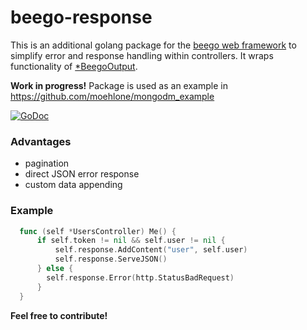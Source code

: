 # beego-response
This is an additional golang package for the [beego web framework](https://github.com/astaxie/beego) to simplify error and response handling within controllers. It wraps functionality of [*BeegoOutput](https://github.com/astaxie/beego/blob/master/context/output.go).

**Work in progress!**
Package is used as an example in https://github.com/moehlone/mongodm_example

[![GoDoc](https://godoc.org/github.com/zebresel-com/beego-response?status.svg)](https://godoc.org/github.com/zebresel-com/beego-response)

### Advantages
- pagination
- direct JSON error response
- custom data appending

### Example
```go
  func (self *UsersController) Me() {
	  if self.token != nil && self.user != nil {
		  self.response.AddContent("user", self.user)
		  self.response.ServeJSON()
	  } else {
	    self.response.Error(http.StatusBadRequest)
	  }
  }
```
**Feel free to contribute!**
